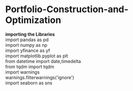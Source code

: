 # Portfolio-Construction-and-Optimization

__importing the Libraries__ <br>
import pandas as pd <br>
import numpy as np <br>
import yfinance as yf  <br>
import matplotlib.pyplot as plt <br>
from datetime import date,timedelta <br>
from tqdm import tqdm <br>
import warnings <br>
warnings.filterwarnings('ignore') <br>
import seaborn as sns <br>
